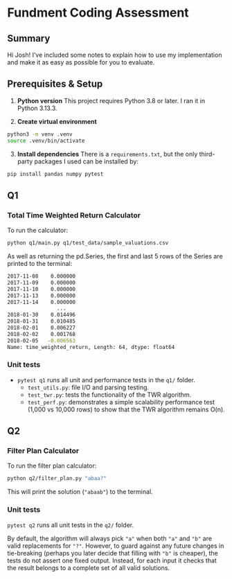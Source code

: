 # Fundment Coding Assessment

## Summary

Hi Josh! I’ve included some notes to explain how to use my implementation and make it as easy as possible for you to evaluate.

## Prerequisites & Setup

1. **Python version**
  This project requires Python 3.8 or later. I ran it in Python 3.13.3.

2. **Create virtual environment**
  ```bash
  python3 -m venv .venv
  source .venv/bin/activate
  ```

3. **Install dependencies**
  There is a `requirements.txt`, but the only third-party packages I used can be installed by:
  ```bash
  pip install pandas numpy pytest
  ```

## Q1

### Total Time Weighted Return Calculator

To run the calculator:

```bash
python q1/main.py q1/test_data/sample_valuations.csv
```

As well as returning the pd.Series, the first and last 5 rows of the Series are printed to the terminal:
``` bash
2017-11-08    0.000000
2017-11-09    0.000000
2017-11-10    0.000000
2017-11-13    0.000000
2017-11-14    0.000000
                ...   
2018-01-30    0.014496
2018-01-31    0.010485
2018-02-01    0.006227
2018-02-02    0.001768
2018-02-05   -0.006563
Name: time_weighted_return, Length: 64, dtype: float64
```


### Unit tests

- `pytest q1` runs all unit and performance tests in the `q1/` folder.  
  - `test_utils.py`: file I/O and parsing testing.
  - `test_twr.py`: tests the functionality of the TWR algorithm. 
  - `test_perf.py`: demonstrates a simple scalability performance test (1,000 vs 10,000 rows) to show that the TWR algorithm remains O(n).


## Q2

### Filter Plan Calculator

To run the filter plan calculator:

```bash
python q2/filter_plan.py "abaa?"
```

This will print the solution (`"abaab"`) to the terminal.

### Unit tests

`pytest q2` runs all unit tests in the `q2/` folder.

By default, the algorithm will always pick `"a"` when both `"a"` and `"b"` are valid replacements for `"?"`. However, to guard against any future changes in tie-breaking (perhaps you later decide that filling with `"b"` is cheaper), the tests do not assert one fixed output. Instead, for each input it checks that the result belongs to a complete set of all valid solutions.